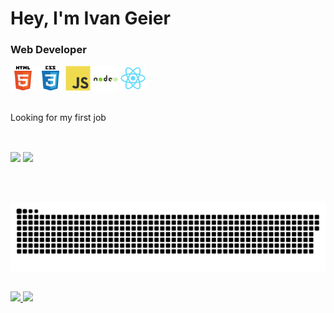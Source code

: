 <h1>Hey, I'm Ivan Geier</h1>

<h3>Web Developer</h3>

<div>
<img src="https://raw.githubusercontent.com/devicons/devicon/master/icons/html5/html5-original-wordmark.svg" alt="html5" width="40" height="40"/>
<img src="https://raw.githubusercontent.com/devicons/devicon/master/icons/css3/css3-original-wordmark.svg" alt="css3" width="40" height="40"/>
<img src="https://raw.githubusercontent.com/devicons/devicon/master/icons/javascript/javascript-original.svg" alt="javascript" width="40" height="40"/>
<img src="https://github.com/devicons/devicon/blob/master/icons/nodejs/nodejs-original-wordmark.svg" alt="nodejs" width="40" height="40"/>
<img src="https://github.com/devicons/devicon/blob/master/icons/react/react-original.svg" alt="react" width="40" height="40"/>
</div>
 
<br>
<p>Looking for my first job<p> 
 
##

<br>
<div>
<img height="180em" src="https://github-readme-stats.vercel.app/api?username=ivangeier&show_icons=true&theme=dark" />
<img height="180em" src="https://github-readme-stats.vercel.app/api/top-langs/?username=ivangeier&layout=compact&langs_count=7&theme=dark"" />
<div/>
                                                                                                                                           <br>
 
<p align="left"> <a href="https://www.w3schools.com/css/" target="_blank"> 

<br>
  
![Snake animation](https://github.com/ivangeier/ivangeier/blob/output/github-contribution-grid-snake.svg)
  
##
 
<a href="mailto:vilajr.ivan@gmail.com"><img src="https://img.shields.io/badge/Gmail-D14836?style=for-the-badge&logo=gmail&logoColor=white" /> <a/>
<a href="https://www.linkedin.com/in/ivan-geier-b3603244/" target="_blank"><img src="https://img.shields.io/badge/LinkedIn-0077B5?style=for-the-badge&logo=linkedin&logoColor=white" /><a/>
